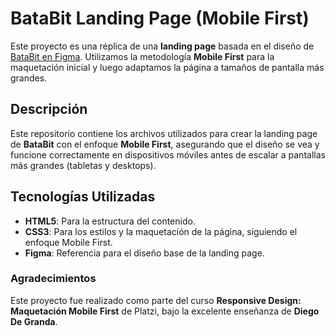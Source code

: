 # BataBit Landing Page (Mobile First)

Este proyecto es una réplica de una **landing page** basada en el diseño de [BataBit en Figma](https://www.figma.com/design/sMmlQaZldfDcLERYYWe6h4/Bata-Bit?node-id=44-593&node-type=canvas&t=aIcflnNNCQz3O3OO-0). Utilizamos la metodología **Mobile First** para la maquetación inicial y luego adaptamos la página a tamaños de pantalla más grandes.


## Descripción

Este repositorio contiene los archivos utilizados para crear la landing page de **BataBit** con el enfoque **Mobile First**, asegurando que el diseño se vea y funcione correctamente en dispositivos móviles antes de escalar a pantallas más grandes (tabletas y desktops).

## Tecnologías Utilizadas

- **HTML5**: Para la estructura del contenido.
- **CSS3**: Para los estilos y la maquetación de la página, siguiendo el enfoque Mobile First.
- **Figma**: Referencia para el diseño base de la landing page.

### Agradecimientos

Este proyecto fue realizado como parte del curso **Responsive Design: Maquetación Mobile First** de Platzi, bajo la excelente enseñanza de **Diego De Granda**.